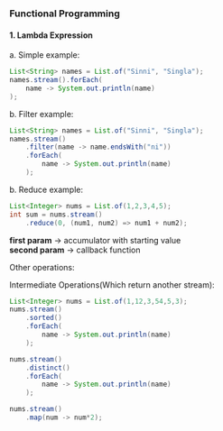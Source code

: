 ### Functional Programming

#### 1. Lambda Expression
a. Simple example:
```java
List<String> names = List.of("Sinni", "Singla");
names.stream().forEach(
    name -> System.out.println(name)
);
```

b. Filter example:
```java
List<String> names = List.of("Sinni", "Singla");
names.stream()
    .filter(name -> name.endsWith("ni"))
    .forEach(
        name -> System.out.println(name)
    );
```

b. Reduce example:
```java
List<Integer> nums = List.of(1,2,3,4,5);
int sum = nums.stream()
    .reduce(0, (num1, num2) => num1 + num2);
```
**first param** -> accumulator with starting value\
**second param** -> callback function

Other operations:

Intermediate Operations(Which return another stream):
```java
List<Integer> nums = List.of(1,12,3,54,5,3);
nums.stream()
    .sorted()
    .forEach(
        name -> System.out.println(name)
    );

nums.stream()
    .distinct()
    .forEach(
        name -> System.out.println(name)
    );    

nums.stream()
    .map(num -> num*2);
```